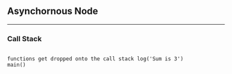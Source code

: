 ## Asynchornous Node
---

### Call Stack
```

functions get dropped onto the call stack log('Sum is 3')
main()
```
